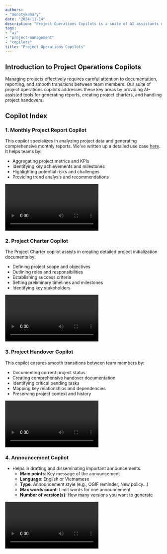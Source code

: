 ```yaml
---
authors:
- "monotykamary"
date: "2024-11-14"
description: "Project Operations Copilots is a suite of AI assistants designed to streamline project management and reporting processes. These copilots, built using Dify and custom implementations, help teams generate insightful project reports, create comprehensive project charters, and facilitate smooth project handovers. This approach represents a shift towards AI-assisted project management, enhancing team efficiency and project success rates."
tags:
- "ai"
- "project-management"
- "copilots"
title: "Project Operations Copilots"
---
```


## Introduction to Project Operations Copilots

Managing projects effectively requires careful attention to documentation, reporting, and smooth transitions between team members. Our suite of project operations copilots addresses these key areas by providing AI-assisted tools for generating reports, creating project charters, and handling project handovers.

## Copilot Index

### 1. Monthly Project Report Copilot

This copilot specializes in analyzing project data and generating comprehensive monthly reports. We've written up a detailed use case [here](../../Use%20Cases/ai-powered-monthly-project-reports.md). It helps teams by:

- Aggregating project metrics and KPIs
- Identifying key achievements and milestones
- Highlighting potential risks and challenges
- Providing trend analysis and recommendations

![Monthly Project Report Copilot](assets/project-report.mp4)

### 2. Project Charter Copilot

The Project Charter copilot assists in creating detailed project initialization documents by:

- Defining project scope and objectives
- Outlining roles and responsibilities
- Establishing success criteria
- Setting preliminary timelines and milestones
- Identifying key stakeholders

![Project Charter Copilot](assets/project-charter.mp4)

### 3. Project Handover Copilot

This copilot ensures smooth transitions between team members by:

- Documenting current project status
- Creating comprehensive handover documentation
- Identifying critical pending tasks
- Mapping key relationships and dependencies
- Preserving project context and history

![Project Handover Copilot](assets/project-handover.mp4)


### 4. Announcement Copilot
  - Helps in drafting and disseminating important announcements.
    - **Main points**: Key message of the announcement
    - **Language**: English or Vietnamese
    - **Type**: Announcement style (e.g., OGIF reminder, New policy...)
    - **Max words count**: Limit words for one announcement
    - **Number of version(s)**: How many versions you want to generate

![Announcement Copilot](assets/announcement-writer.mp4)
